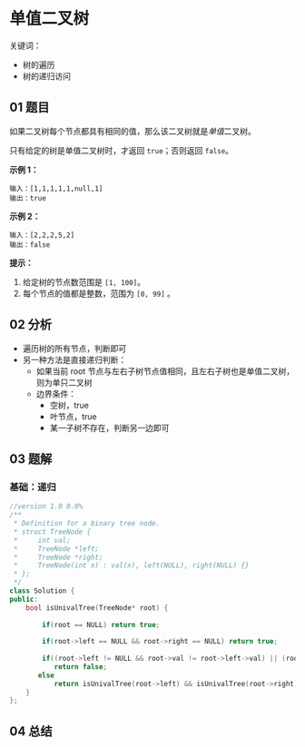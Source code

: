 # 单值二叉树
关键词：

- 树的遍历
- 树的递归访问

## 01 题目

如果二叉树每个节点都具有相同的值，那么该二叉树就是*单值*二叉树。

只有给定的树是单值二叉树时，才返回 `true`；否则返回 `false`。

**示例 1：**

```
输入：[1,1,1,1,1,null,1]
输出：true
```

**示例 2：**

```
输入：[2,2,2,5,2]
输出：false
```

**提示：**

1. 给定树的节点数范围是 `[1, 100]`。
2. 每个节点的值都是整数，范围为 `[0, 99]` 。

## 02 分析

- 遍历树的所有节点，判断即可
- 另一种方法是直接递归判断：
  - 如果当前 root 节点与左右子树节点值相同，且左右子树也是单值二叉树，则为单只二叉树
  - 边界条件：
    - 空树，true
    - 叶节点，true
    - 某一子树不存在，判断另一边即可

## 03 题解

### 基础：递归

```c++
//version 1.0 0.0%
/**
 * Definition for a binary tree node.
 * struct TreeNode {
 *     int val;
 *     TreeNode *left;
 *     TreeNode *right;
 *     TreeNode(int x) : val(x), left(NULL), right(NULL) {}
 * };
 */
class Solution {
public:
    bool isUnivalTree(TreeNode* root) {
        
        if(root == NULL) return true;
        
        if(root->left == NULL && root->right == NULL) return true;
        
        if((root->left != NULL && root->val != root->left->val) || (root->right != NULL && root->val != root->right->val))
           return false;
       else
           return isUnivalTree(root->left) && isUnivalTree(root->right);
    }
};
```

## 04 总结

